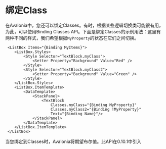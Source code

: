 # 绑定Class

在Avalonia中，您还可以绑定Classes。有时，根据某些逻辑切换类可能很有用，为此，可以使用Binding Classes API。下面是绑定Classes的示例用法：这里有两种不同的样式，我们希望根据`MyProperty`的状态在它们之间切换。

```markup
 <ListBox Items="{Binding MyItems}">
    <ListBox.Styles>
        <Style Selector="TextBlock.myClass">
            <Setter Property="Background" Value="Red" />
        </Style>
        <Style Selector="TextBlock.myClass2">
            <Setter Property="Background" Value="Green" />
        </Style>
    </ListBox.Styles>
    <ListBox.ItemTemplate>
        <DataTemplate>
            <StackPanel>
                <TextBlock
                    Classes.myClass="{Binding MyProperty}"
                    Classes.myClass2="{Binding !MyProperty}"
                    Text="{Binding Name}"/>
            </StackPanel>
        </DataTemplate>
    </ListBox.ItemTemplate>
 </ListBox>
```

当您绑定到Classes时，Avalonia将期望布尔值。此API在0.10.1中引入

